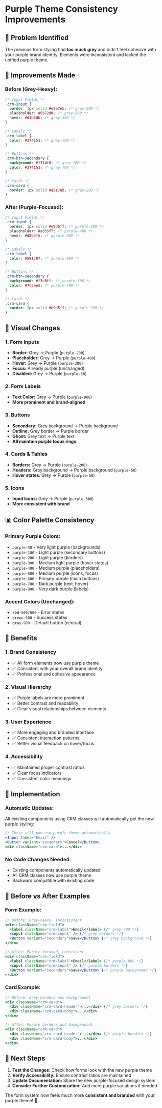 # Purple Theme Consistency Improvements

## 🎯 **Problem Identified**

The previous form styling had **too much grey** and didn't feel cohesive with your purple brand identity. Elements were inconsistent and lacked the unified purple theme.

## 🚀 **Improvements Made**

### **Before (Grey-Heavy):**
```css
/* Input Fields */
.crm-input {
  border: 1px solid #e5e7eb; /* grey-200 */
  placeholder: #6b7280; /* grey-500 */
  hover: #d1d5db; /* grey-300 */
}

/* Labels */
.crm-label {
  color: #374151; /* grey-700 */
}

/* Buttons */
.crm-btn-secondary {
  background: #f3f4f6; /* grey-100 */
  color: #374151; /* grey-700 */
}

/* Cards */
.crm-card {
  border: 1px solid #e5e7eb; /* grey-200 */
}
```

### **After (Purple-Focused):**
```css
/* Input Fields */
.crm-input {
  border: 1px solid #e9d5ff; /* purple-200 */
  placeholder: #a855f7; /* purple-400 */
  hover: #d8b4fe; /* purple-300 */
}

/* Labels */
.crm-label {
  color: #581c87; /* purple-900 */
}

/* Buttons */
.crm-btn-secondary {
  background: #f3e8ff; /* purple-100 */
  color: #7c3aed; /* purple-700 */
}

/* Cards */
.crm-card {
  border: 1px solid #e9d5ff; /* purple-200 */
}
```

## 🎨 **Visual Changes**

### **1. Form Inputs**
- **Border:** Grey → Purple (`purple-200`)
- **Placeholder:** Grey → Purple (`purple-400`)
- **Hover:** Grey → Purple (`purple-300`)
- **Focus:** Already purple (unchanged)
- **Disabled:** Grey → Purple (`purple-50`)

### **2. Form Labels**
- **Text Color:** Grey → Purple (`purple-900`)
- **More prominent and brand-aligned**

### **3. Buttons**
- **Secondary:** Grey background → Purple background
- **Outline:** Grey border → Purple border
- **Ghost:** Grey text → Purple text
- **All maintain purple focus rings**

### **4. Cards & Tables**
- **Borders:** Grey → Purple (`purple-200`)
- **Headers:** Grey background → Purple background (`purple-50`)
- **Hover states:** Grey → Purple (`purple-50`)

### **5. Icons**
- **Input Icons:** Grey → Purple (`purple-500`)
- **More consistent with brand**

## 📊 **Color Palette Consistency**

### **Primary Purple Colors:**
- `purple-50` - Very light purple (backgrounds)
- `purple-100` - Light purple (secondary buttons)
- `purple-200` - Light purple (borders)
- `purple-300` - Medium light purple (hover states)
- `purple-400` - Medium purple (placeholders)
- `purple-500` - Medium purple (icons, focus)
- `purple-600` - Primary purple (main buttons)
- `purple-700` - Dark purple (text, hover)
- `purple-900` - Very dark purple (labels)

### **Accent Colors (Unchanged):**
- `red-500/600` - Error states
- `green-600` - Success states
- `gray-900` - Default button (neutral)

## 🎯 **Benefits**

### **1. Brand Consistency**
- ✅ All form elements now use purple theme
- ✅ Consistent with your overall brand identity
- ✅ Professional and cohesive appearance

### **2. Visual Hierarchy**
- ✅ Purple labels are more prominent
- ✅ Better contrast and readability
- ✅ Clear visual relationships between elements

### **3. User Experience**
- ✅ More engaging and branded interface
- ✅ Consistent interaction patterns
- ✅ Better visual feedback on hover/focus

### **4. Accessibility**
- ✅ Maintained proper contrast ratios
- ✅ Clear focus indicators
- ✅ Consistent color meanings

## 🔧 **Implementation**

### **Automatic Updates:**
All existing components using CRM classes will automatically get the new purple styling:

```jsx
// These will now use purple theme automatically
<Input label="Email" />
<Button variant="secondary">Cancel</Button>
<div className="crm-card">...</div>
```

### **No Code Changes Needed:**
- Existing components automatically updated
- All CRM classes now use purple theme
- Backward compatible with existing code

## 🎨 **Before vs After Examples**

### **Form Example:**
```jsx
// Before: Grey-heavy, inconsistent
<div className="crm-field">
  <label className="crm-label">Email</label> {/* grey-700 */}
  <input className="crm-input" /> {/* grey borders */}
  <Button variant="secondary">Save</Button> {/* grey background */}
</div>

// After: Purple-focused, consistent
<div className="crm-field">
  <label className="crm-label">Email</label> {/* purple-900 */}
  <input className="crm-input" /> {/* purple borders */}
  <Button variant="secondary">Save</Button> {/* purple background */}
</div>
```

### **Card Example:**
```jsx
// Before: Grey borders and backgrounds
<div className="crm-card">
  <div className="crm-card-header">...</div> {/* grey borders */}
  <div className="crm-card-body">...</div>
</div>

// After: Purple borders and backgrounds
<div className="crm-card">
  <div className="crm-card-header">...</div> {/* purple borders */}
  <div className="crm-card-body">...</div>
</div>
```

## 🚀 **Next Steps**

1. **Test the Changes:** Check how forms look with the new purple theme
2. **Verify Accessibility:** Ensure contrast ratios are maintained
3. **Update Documentation:** Share the new purple-focused design system
4. **Consider Further Customization:** Add more purple variations if needed

The form system now feels much more **consistent and branded** with your purple theme! 🎉
